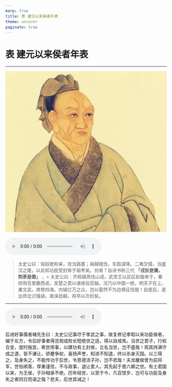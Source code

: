 ```yaml
---
marp: true
title: 表 建元以来侯者年表
theme: uncover
paginate: true
---
```


# 表 建元以来侯者年表

---

![bg left](assets/images/simaqian.jpg)

![](assets/audios/020/1.mp3)

> 太史公曰：匈奴绝和亲，攻当路塞；闽越擅伐，东瓯请降。二夷交侵，当盛汉之隆，以此知功臣受封侔于祖考矣。何者？自诗书称三代 __「戎狄是膺，荆荼是徵」__ ，> 太史公曰：齐桓越燕伐山戎，武灵王以区区赵服单于，秦缪用百里霸西戎，吴楚之君以诸侯役百越。况乃以中国一统，明天子在上，兼文武，席卷四海，内辑亿万之众，岂以晏然不为边境征伐哉！自是后，遂出师北讨强胡，南诛劲越，将卒以次封矣。

---

![](assets/audios/020/2.mp3)

后进好事儒者褚先生曰：太史公记事尽于孝武之事，故复修记孝昭以来功臣侯者，编于左方，令后好事者得览观成败长短绝世之适，得以自戒焉。当世之君子，行权合变，度时施宜，希世用事，以建功有土封侯，立名当世，岂不盛哉！观其持满守成之道，皆不谦让，骄蹇争权，喜扬声誉，知进不知退，终以杀身灭国。以三得之，及身失之，不能传功于后世，令恩德流子孙，岂不悲哉！夫龙雒侯曾为前将军，世俗顺善，厚重谨信，不与政事，退让爱人。其先起于晋六卿之世。有土君国以来，为王侯，子孙相承不绝，历年经世，以至于今，凡百馀岁，岂可与功臣及身失之者同日而语之哉？悲夫，后世其诫之！